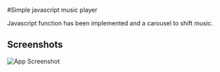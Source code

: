 
#Simple javascript music player

Javascript function has been implemented and a carousel to shift music.


## Screenshots

![App Screenshot](https://image.freepik.com/free-vector/music-player-design_25030-2868.jpg)


